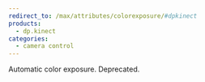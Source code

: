 ```yaml
---
redirect_to: /max/attributes/colorexposure/#dpkinect
products:
  - dp.kinect
categories:
  - camera control
---
```


Automatic color exposure. Deprecated.
